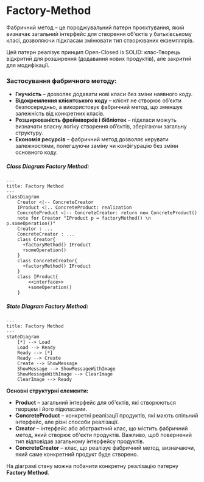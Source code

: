 # Factory-Method
Фабричний метод – це породжувальний патерн проєктування, який визначає загальний інтерфейс для створення об'єктів у батьківському класі, дозволяючи підкласам змінювати тип створюваних екземплярів.

Цей патерн реалізує принцип Open-Closed із SOLID: клас-Творець відкритий для розширення (додавання нових продуктів), але закритий для модифікації.

### Застосування фабричного методу:
- **Гнучкість** – дозволяє додавати нові класи без зміни наявного коду.
- **Відокремлення клієнтського коду** – клієнт не створює об’єкти безпосередньо, а використовує фабричний метод, що зменшує залежність від конкретних класів.
- **Розширюваність фреймворків і бібліотек** – підкласи можуть визначати власну логіку створення об’єктів, зберігаючи загальну структуру.
- **Економія ресурсів** – фабричний метод дозволяє керувати залежностями, полегшуючи заміну чи конфігурацію без зміни основного коду.

##### Class Diagram Factory Method:
```mermaid
--- 
title: Factory Method
---
classDiagram
    Creator <|-- ConcreteCreator
    IProduct <|.. ConcreteProduct: realization
    ConcreteProduct <|-- ConcreteCreator: return new ConcreteProduct()
    note for Creator "IProduct p = factoryMethod() \n p.someOperation()"
    Creator : ...
    ConcreteCreator : ...
    class Creator{
      +factoryMethod() IProduct
      +someOperation()
    }
    class ConcreteCreator{
      +factoryMethod() IProduct
    }
    class IProduct{
        <<interface>>
        +someOperation()
    }
```

##### State Diagram Factory Method:
```mermaid
---
title: Factory Method
---
stateDiagram
    [*] --> Load
    Load --> Ready
    Ready --> [*]
    Ready --> Create
    Create --> ShowMessage
    ShowMessage --> ShowMessageWithImage
    ShowMessageWithImage --> ClearImage
    ClearImage --> Ready
```

**Основні структурні елементи:**  

- **Product** – загальний інтерфейс для об'єктів, які створюються творцем і його підкласами.  
- **ConcreteProduct** – конкретні реалізації продуктів, які мають спільний інтерфейс, але різні способи реалізації.  
- **Creator** – інтерфейс або абстрактний клас, що містить фабричний метод, який створює об'єкти продуктів. Важливо, щоб повернений тип відповідав загальному інтерфейсу продуктів.  
- **ConcreteCreator** – клас, що реалізує фабричний метод, визначаючи, який саме конкретний продукт буде створено.  

На діаграмі стану можна побачити конкретну реалізацію патерну **Factory Method**.
